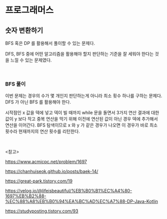 # 프로그래머스

## 숫자 변환하기

BFS 혹은 DP 를 활용해서 풀이할 수 있는 문제다.

DFS, BFS 중에 어떤 알고리즘을 활용해야 할지 판단하는 기준을 잘 세워야 한다는 것을 느낄 수 있는 문제였다.

<br>

### BFS 풀이

이번 문제는 경우의 수가 몇 개인지 판단하는게 아니라 최소 횟수 하나를 구하는 문제다. DFS 가 아닌 BFS 를 활용해야 한다.

시작점인 x 값을 덱에 넣고 덱이 빌 때까지 while 문을 돌면서 3가지 연산 결과에 대한 값이 y 보다 작고 중복 연산을 막기 위해 이전에 연산된 값이 아닌 경우 덱에 추가해서 연산을 이어간다. BFS 탐색이므로 x 와 y 가 같은 경우가 나오면 이 경우가 바로 최소 횟수라 현재까지의 연산 횟수를 리턴한다.

<br>

<참고>

https://www.acmicpc.net/problem/1697

https://chanhuiseok.github.io/posts/baek-14/

https://great-park.tistory.com/19

https://velog.io/@lifeisbeautiful/%EB%B0%B1%EC%A4%80-1697%EB%B2%88-%EC%88%A8%EB%B0%94%EA%BC%AD%EC%A7%88-DP-Java-Kotlin

https://studyposting.tistory.com/93

